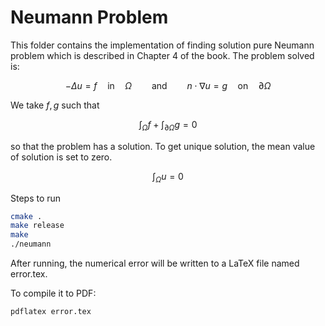 # Neumann Problem

This folder contains the implementation of finding solution pure Neumann problem which is described in Chapter 4 of the book. The problem solved is:

$$
  -\Delta u = f \quad \text{in} \quad \Omega \qquad\textrm{and}\qquad
  n \cdot \nabla u = g \quad \text{on} \quad \partial\Omega
$$

We take $f,g$ such that

$$
\int_\Omega f + \int_{\partial\Omega} g = 0
$$

so that the problem has a solution. To get unique solution, the mean value of solution is set to zero.

$$
\int_\Omega u = 0
$$

Steps to run

```bash
cmake .
make release
make
./neumann
```

After running, the numerical error will be written to a LaTeX file named error.tex.

To compile it to PDF:
```bash
pdflatex error.tex
```
